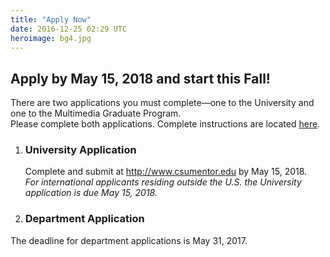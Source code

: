 ```yaml
---
title: "Apply Now"
date: 2016-12-25 02:29 UTC
heroimage: bg4.jpg
---
```

Apply by May 15, 2018 and start this Fall!
----
There are two applications you must complete—one to the University and one to the Multimedia Graduate Program.  
Please complete both applications. Complete instructions are located [here](../admission/).

1. ### University Application
   Complete and submit at http://www.csumentor.edu by May 15, 2018.<br>
   *For international applicants residing outside the U.S. the University application is due May 15, 2018.*

2. ### Department Application
<script type="text/javascript" id="rbox-loader-script">
if(!window._rbox){
_rbox = { host_protocol:document.location.protocol, ready:function(cb){this.onready=cb;} };
(function(d, e) {
 var s, t, i, src=['/static/client-src-served/widget/43199/rbox_api.js', '/static/client-src-served/widget/43199/rbox_impl.js'];
 t = d.getElementsByTagName(e); t=t[t.length - 1];
 for(i=0; i<src.length; i++) {
     s = d.createElement(e); s.src = _rbox.host_protocol + '//w.recruiterbox.com' + eval("src" + String.fromCharCode(91) + String(i) + String.fromCharCode(93));
     t.parentNode.insertBefore(s, t.nextSibling);
 }})(document, 'script');
}
</script>
   The deadline for department applications is May 31, 2017.
